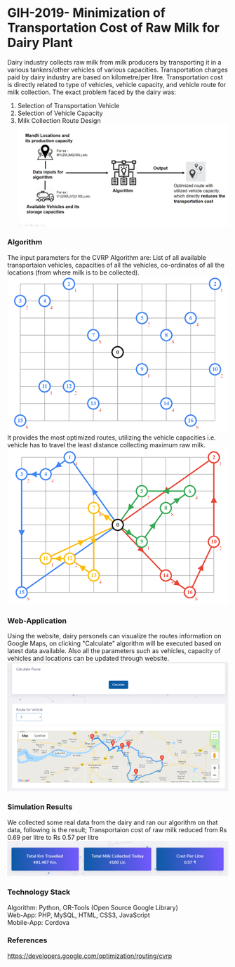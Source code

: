 # GIH-2019- Minimization of Transportation Cost of Raw Milk for Dairy Plant

Dairy industry collects raw milk from milk producers by transporting it in a various tankers/other vehicles of various capacities. Transportation charges paid by dairy industry are based on kilometre/per litre. Transportation cost is directly related to type of vehicles, vehicle capacity, and vehicle route for milk collection. The exact problem faced by the dairy was:
  1. Selection of Transportation Vehicle
  2. Selection of Vehicle Capacity
  3. Milk Collection Route Design  
![Overview](Images/magic.PNG)  
### Algorithm
The input parameters for the CVRP Algorithm are: List of all available transportaion vehicles, capacities of all the vehicles, co-ordinates of all the locations (from where milk is to be collected).  
![Before](Images/cvrp_b4.PNG)  
It provides the most optimized routes, utilizing the vehicle capacities i.e. vehicle has to travel the least distance collecting maximum raw milk.  
![After](Images/cvrp_after.PNG)  
### Web-Application
Using the website, dairy personels can visualize the routes information on Google Maps, on clicking "Calculate" algorithm will be executed based on latest data available. Also all the parameters such as vehicles, capacity of vehicles and locations can be updated through website.  
![Route on Google Map](Images/website.png)  
### Simulation Results
We collected some real data from the dairy and ran our algorithm on that data, following is the result; Transportaion cost of raw milk reduced from Rs 0.69 per litre to Rs 0.57 per litre  
![Simulation Result](Images/result.png)  
### Technology Stack
Algorithm: Python, OR-Tools (Open Source Google Library)  
Web-App: PHP, MySQL, HTML, CSS3, JavaScript  
Mobile-App: Cordova  
### References
https://developers.google.com/optimization/routing/cvrp
